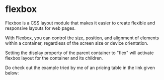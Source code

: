 # flexbox

 Flexbox is a CSS layout module that makes it easier to create flexible and responsive layouts for web pages.
 
 With Flexbox, you can control the size, position, and alignment of elements within a container, regardless of the screen size or device orientation.
 
 Setting the display property of the parent container to "flex" will activate flexbox layout for the container and its children.
  
 Do check out the example tried by me of an pricing table in the link given below:
 
 
